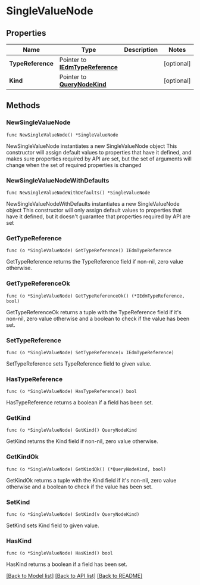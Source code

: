 # SingleValueNode

## Properties

Name | Type | Description | Notes
------------ | ------------- | ------------- | -------------
**TypeReference** | Pointer to [**IEdmTypeReference**](IEdmTypeReference.md) |  | [optional] 
**Kind** | Pointer to [**QueryNodeKind**](QueryNodeKind.md) |  | [optional] 

## Methods

### NewSingleValueNode

`func NewSingleValueNode() *SingleValueNode`

NewSingleValueNode instantiates a new SingleValueNode object
This constructor will assign default values to properties that have it defined,
and makes sure properties required by API are set, but the set of arguments
will change when the set of required properties is changed

### NewSingleValueNodeWithDefaults

`func NewSingleValueNodeWithDefaults() *SingleValueNode`

NewSingleValueNodeWithDefaults instantiates a new SingleValueNode object
This constructor will only assign default values to properties that have it defined,
but it doesn't guarantee that properties required by API are set

### GetTypeReference

`func (o *SingleValueNode) GetTypeReference() IEdmTypeReference`

GetTypeReference returns the TypeReference field if non-nil, zero value otherwise.

### GetTypeReferenceOk

`func (o *SingleValueNode) GetTypeReferenceOk() (*IEdmTypeReference, bool)`

GetTypeReferenceOk returns a tuple with the TypeReference field if it's non-nil, zero value otherwise
and a boolean to check if the value has been set.

### SetTypeReference

`func (o *SingleValueNode) SetTypeReference(v IEdmTypeReference)`

SetTypeReference sets TypeReference field to given value.

### HasTypeReference

`func (o *SingleValueNode) HasTypeReference() bool`

HasTypeReference returns a boolean if a field has been set.

### GetKind

`func (o *SingleValueNode) GetKind() QueryNodeKind`

GetKind returns the Kind field if non-nil, zero value otherwise.

### GetKindOk

`func (o *SingleValueNode) GetKindOk() (*QueryNodeKind, bool)`

GetKindOk returns a tuple with the Kind field if it's non-nil, zero value otherwise
and a boolean to check if the value has been set.

### SetKind

`func (o *SingleValueNode) SetKind(v QueryNodeKind)`

SetKind sets Kind field to given value.

### HasKind

`func (o *SingleValueNode) HasKind() bool`

HasKind returns a boolean if a field has been set.


[[Back to Model list]](../README.md#documentation-for-models) [[Back to API list]](../README.md#documentation-for-api-endpoints) [[Back to README]](../README.md)


